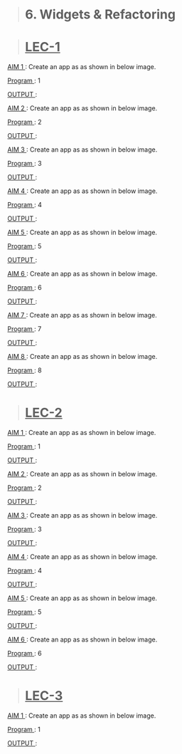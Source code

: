 ># 6. Widgets & Refactoring


># <u>LEC-1</u>

<u> AIM 1 </u> : Create an app as as shown in below image.

<u> Program </u> : 1

<u> OUTPUT </u> :

<u> AIM 2 </u> : Create an app as as shown in below image.

<u> Program </u> : 2

<u> OUTPUT </u> :

<u> AIM 3 </u> : Create an app as as shown in below image.

<u> Program </u> : 3

<u> OUTPUT </u> :

<u> AIM 4 </u> : Create an app as as shown in below image.

<u> Program </u> : 4

<u> OUTPUT </u> :

<u> AIM 5 </u> : Create an app as as shown in below image.

<u> Program </u> : 5

<u> OUTPUT </u> :

<u> AIM 6 </u> : Create an app as as shown in below image.

<u> Program </u> : 6

<u> OUTPUT </u> :

<u> AIM 7 </u> : Create an app as as shown in below image.

<u> Program </u> : 7

<u> OUTPUT </u> :

<u> AIM 8 </u> : Create an app as as shown in below image.

<u> Program </u> : 8

<u> OUTPUT </u> :

>#  <u>LEC-2</u>

<u> AIM 1 </u> : Create an app as as shown in below image.

<u> Program </u> : 1

<u> OUTPUT </u> :

<u> AIM 2 </u> : Create an app as as shown in below image.

<u> Program </u> : 2

<u> OUTPUT </u> :

<u> AIM 3 </u> : Create an app as as shown in below image.

<u> Program </u> : 3

<u> OUTPUT </u> :

<u> AIM 4 </u> : Create an app as as shown in below image.

<u> Program </u> : 4

<u> OUTPUT </u> :

<u> AIM 5 </u> : Create an app as as shown in below image.

<u> Program </u> : 5 

<u> OUTPUT </u> :

<u> AIM 6 </u> : Create an app as as shown in below image.

<u> Program </u> : 6

<u> OUTPUT </u> :

>#  <u>LEC-3</u>

<u> AIM 1 </u> : Create an app as as shown in below image.

<u> Program </u> : 1

<u> OUTPUT </u> :
